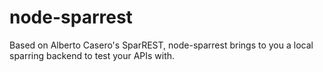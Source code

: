
# node-sparrest

Based on Alberto Casero's SparREST, node-sparrest brings to you a local sparring backend to test your APIs with.
